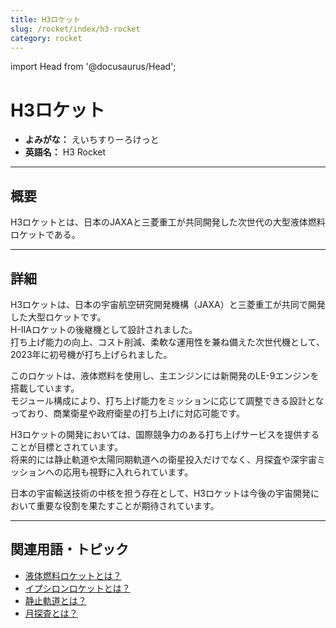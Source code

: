 ```yaml
---
title: H3ロケット
slug: /rocket/index/h3-rocket
category: rocket
---
```


import Head from '@docusaurus/Head';

<Head>
  <script type="application/ld+json">
    {`{
      "@context": "https://schema.org",
      "@type": "DefinedTerm",
      "name": "H3ロケット",
      "inDefinedTermSet": "https://www.space-portal.org",
      "termCode": "rocket/index/h3-rocket",
      "description": "H3ロケットとは、日本のJAXAと三菱重工が共同開発した次世代の大型液体燃料ロケットであり、商業打ち上げ市場への対応を目的としている。",
      "url": "https://www.space-portal.org/docs/rocket/index/h3-rocket"
    }`}
  </script>
</Head>

# H3ロケット

- **よみがな：** えいちすりーろけっと  
- **英語名：** H3 Rocket  

---

## 概要

H3ロケットとは、日本のJAXAと三菱重工が共同開発した次世代の大型液体燃料ロケットである。

---

## 詳細

H3ロケットは、日本の宇宙航空研究開発機構（JAXA）と三菱重工が共同で開発した大型ロケットです。  
H-IIAロケットの後継機として設計されました。  
打ち上げ能力の向上、コスト削減、柔軟な運用性を兼ね備えた次世代機として、2023年に初号機が打ち上げられました。  

このロケットは、液体燃料を使用し、主エンジンには新開発のLE-9エンジンを搭載しています。  
モジュール構成により、打ち上げ能力をミッションに応じて調整できる設計となっており、商業衛星や政府衛星の打ち上げに対応可能です。  

H3ロケットの開発においては、国際競争力のある打ち上げサービスを提供することが目標とされています。  
将来的には静止軌道や太陽同期軌道への衛星投入だけでなく、月探査や深宇宙ミッションへの応用も視野に入れられています。  

日本の宇宙輸送技術の中核を担う存在として、H3ロケットは今後の宇宙開発において重要な役割を果たすことが期待されています。

---

## 関連用語・トピック

- [液体燃料ロケットとは？](/docs/rocket/type/liquid-rocket)
- [イプシロンロケットとは？](/docs/rocket/index/epsilon-rocket) 
- [静止軌道とは？](/docs/orbit/type/geostationary-orbit)
- [月探査とは？](/docs/explorer/mission/moon-probe)
